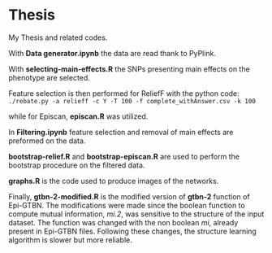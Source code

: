 # Thesis
My Thesis and related codes.

With **Data generator.ipynb** the data are read thank to PyPlink.

With **selecting-main-effects.R** the SNPs presenting main effects on the phenotype are selected.

Feature selection is then performed for ReliefF with the python code:
`./rebate.py -a relieff -c Y -T 100 -f complete_withAnswer.csv -k 100`

while for Episcan, **episcan.R** was utilized.

In **Filtering.ipynb** feature selection and removal of main effects are preformed on the data.

**bootstrap-relief.R** and **bootstrap-episcan.R** are used to perform the bootstrap procedure on the filtered data.

**graphs.R** is the code used to produce images of the networks.

Finally, **gtbn-2-modified.R** is the modified version of **gtbn-2** function of Epi-GTBN. The modifications were made since the boolean function to compute mutual information, *mi.2*, was sensitive to the structure of the input dataset. The function was changed with the non boolean *mi*, already present in Epi-GTBN files. Following these changes, the structure learning algorithm is slower but more reliable.
